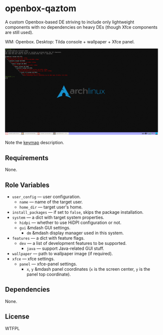 openbox-qaztom
==============

A custom Openbox-based DE striving to include only lightweight components with no dependencies
on heavy DEs (though Xfce components are still used).

WM: Openbox.
Desktop: Tilda console + wallpaper + Xfce panel.

![Sample screenshot](docs/openbox-qaztom.png)

Note the [keymap](docs/keymap.md) description.

Requirements
------------

None.

Role Variables
--------------

* `user_config` &mdash; user configuration.
    * `name` &mdash; name of the target user.
    * `home_dir` &mdash; target user's home.
* `install_packages` &mdash; if set to `false`, skips the package installation.
* `system` &mdash; a dict with target system properties.
    * `hidpi` &mdash; whether to use HiDPI configuration or not.
    * `gui` &mdash GUI settings.
        * `dm` &mdash display manager used in this system.
* `features` &mdash; a dict with feature flags.
    * `dev` &mdash; a list of development features to be supported.
        * `java` &mdash; support Java-related GUI stuff.
* `wallpaper` &mdash; path to wallpaper image (if required).
* `xfce` &mdash; xfce settings.
    * `panel` &mdash; xfce-panel settings.
        * `x`, `y` &mdash panel coordinates (`x` is the screen center, `y` is the panel top coordinate).

Dependencies
------------

None.

License
-------

WTFPL
